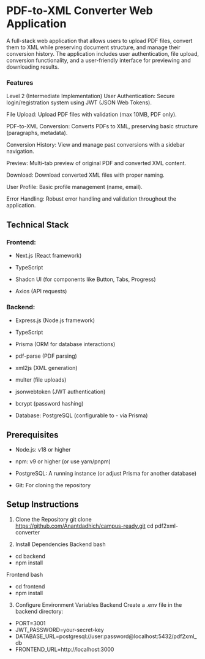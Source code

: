 # PDF-to-XML Converter Web Application

A full-stack web application that allows users to upload PDF files, convert them to XML while preserving document structure, and manage their conversion history. The application includes user authentication, file upload, conversion functionality, and a user-friendly interface for previewing and downloading results.

### Features
Level 2 (Intermediate Implementation)
User Authentication: Secure login/registration system using JWT (JSON Web Tokens).

 File Upload: Upload PDF files with validation (max 10MB, PDF only).

 PDF-to-XML Conversion: Converts PDFs to XML, preserving basic structure (paragraphs, metadata).

 Conversion History: View and manage past conversions with a sidebar navigation.

 Preview: Multi-tab preview of original PDF and converted XML content.

Download: Download converted XML files with proper naming.

User Profile: Basic profile management (name, email).

Error Handling: Robust error handling and validation throughout the application.

## Technical Stack
### Frontend: 
- Next.js (React framework)

- TypeScript

- Shadcn UI (for components like Button, Tabs, Progress)

- Axios (API requests)

### Backend: 
- Express.js (Node.js framework)

- TypeScript

- Prisma (ORM for database interactions)

- pdf-parse (PDF parsing)

- xml2js (XML generation)

- multer (file uploads)

- jsonwebtoken (JWT authentication)

- bcrypt (password hashing)

- Database: PostgreSQL (configurable to - via Prisma)

## Prerequisites
- Node.js: v18 or higher

- npm: v9 or higher (or use yarn/pnpm)

- PostgreSQL: A running instance (or adjust Prisma for another database)

- Git: For cloning the repository

## Setup Instructions
1. Clone the Repository
 git clone https://github.com/Anantdadhich/campus-ready.git
 cd pdf2xml-converter

2. Install Dependencies
Backend
bash

- cd backend
- npm install

Frontend
bash

- cd frontend
- npm install

3. Configure Environment Variables
Backend
Create a .env file in the backend directory:

- PORT=3001
 - JWT_PASSWORD=your-secret-key
- DATABASE_URL=postgresql://user:password@localhost:5432/pdf2xml_db
- FRONTEND_URL=http://localhost:3000




